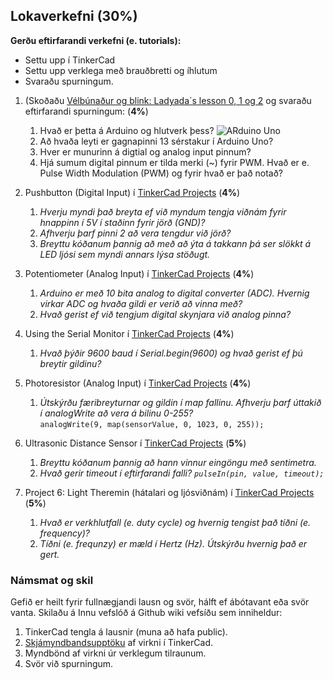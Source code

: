 ## Lokaverkefni (30%)

**Gerðu eftirfarandi verkefni (e. tutorials):**
  - Settu upp í TinkerCad
  - Settu upp verklega með brauðbretti og íhlutum
  - Svaraðu spurningum.

1. (Skoðaðu [Vélbúnaður og blink: Ladyada´s lesson 0, 1 og 2](https://learn.adafruit.com/series/ladyadas-learn-arduino) og svaraðu eftirfarandi spurningum: (**4%**)

   1. Hvað er þetta á Arduino og hlutverk þess?
![ARduino Uno](https://github.com/GunnarThorunnarson/Verksmidja1/blob/master/Myndir/Arduino.png)
   1. Að hvaða leyti er gagnapinni 13 sérstakur í Arduino Uno?
   1. Hver er munurinn á digtial og analog input pinnum?
   1. Hjá sumum digital pinnum er tilda merki (~) fyrir PWM. Hvað er e. Pulse Width Modulation (PWM) og fyrir hvað er það notað?

2. Pushbutton (Digital Input) í [TinkerCad Projects](https://www.tinkercad.com/learn/circuits/projects) (**4%**)

   1. _Hverju myndi það breyta ef við myndum tengja viðnám fyrir hnappinn í 5V í staðinn fyrir jörð (GND)?_
   1. _Afhverju þarf pinni 2 að vera tengdur við jörð?_
   1. _Breyttu kóðanum þannig að með að ýta á takkann þá ser slökkt á LED ljósi sem myndi annars lýsa stöðugt._

3. Potentiometer (Analog Input) í [TinkerCad Projects](https://www.tinkercad.com/learn/circuits/projects) (**4%**)
   1. _Arduino er með 10 bita analog to digital converter (ADC). Hvernig virkar ADC og hvaða gildi er verið að vinna með?_
   1. _Hvað gerist ef við tengjum digital skynjara við analog pinna?_

4. Using the Serial Monitor í [TinkerCad Projects](https://www.tinkercad.com/learn/circuits/projects) (**4%**)
   1. _Hvað þýðir 9600 baud í Serial.begin(9600) og hvað gerist ef þú breytir gildinu?_

5. Photoresistor (Analog Input) í [TinkerCad Projects](https://www.tinkercad.com/learn/circuits/projects) (**4%**)
   1. _Útskýrðu færibreyturnar og gildin í map fallinu. Afhverju þarf úttakið í analogWrite að vera á bilinu 0-255?_<br>
       `analogWrite(9, map(sensorValue, 0, 1023, 0, 255));`

6. Ultrasonic Distance Sensor í [TinkerCad Projects](https://www.tinkercad.com/learn/circuits/projects) (**5%**)
    1. _Breyttu kóðanum þannig að hann vinnur eingöngu með sentimetra._
    1. _Hvað gerir timeout í eftirfarandi falli? `pulseIn(pin, value, timeout);`_

7.  Project 6: Light Theremin (hátalari og ljósviðnám) í [TinkerCad Projects](https://www.tinkercad.com/learn/circuits/projects) (**5%**)
    1. _Hvað er verkhlutfall (e. duty cycle) og hvernig tengist það tíðni (e. frequency)?_
    1. _Tíðni (e. frequnzy) er mæld í Hertz (Hz). Útskýrðu hvernig það er gert._


### Námsmat og skil
Gefið er heilt fyrir fullnægjandi lausn og svör, hálft ef ábótavant eða svör vanta.
Skilaðu á Innu vefslóð á Github wiki vefsíðu sem inniheldur:

1. TinkerCad tengla á lausnir (muna að hafa public).
2. [Skjámyndbandsupptöku](https://screencast-o-matic.com) af virkni í TinkerCad.
3. Myndbönd af virkni úr verklegum tilraunum.
4. Svör við spurningum.

